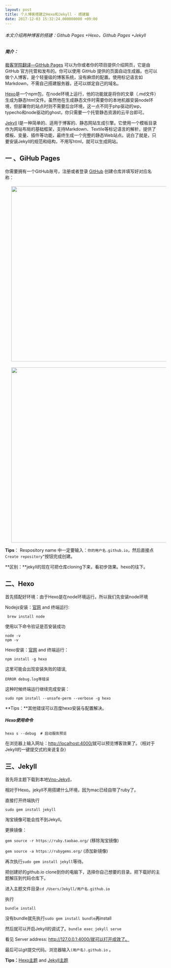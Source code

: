```yaml
---
layout: post
title: 个人博客搭建之Hexo和Jekyll - 搭建篇
date: 2017-12-03 15:32:24.000000000 +09:00
---
```


###### 本文介绍两种博客的搭建：Github Pages +Hexo，Github Pages +Jekyll

##### 简介：

[极客学院翻译—GitHub Pages](http://wiki.jikexueyuan.com/project/github-pages-basics/) 可以为你或者你的项目提供介绍网页，它是由 GitHub 官方托管和发布的。你可以使用 GitHub 
提供的页面自动生成器。也可以做个人博客，是个轻量级的博客系统，没有麻烦的配置。使用标记语言如Markdown，不需自己搭建服务器，还可以绑定自己的域名。

[Hexo](https://hexo.io/)是一个npm包，在node环境上运行，他的功能就是将你的文章（.md文件）生成为静态html文件。虽然他在生成静态文件时需要你的本地机器安装node环境，但部署你的站点时则不需要后台环境，这一点不同于php驱动的wp，typecho和node驱动的ghost，你只需要一个托管静态资源的云平台即可。

[Jekyll](http://jekyllcn.com/) l是一种简单的、适用于博客的、静态网站生成引擎。它使用一个模板目录作为网站布局的基础框架，支持Markdown、Textile等标记语言的解析，提供了模板、变量、插件等功能，最终生成一个完整的静态Web站点。说白了就是，只要安装Jekyll的规范和结构，不用写html，就可以生成网站。

## 一 、GiHub Pages

你需要拥有一个GitHub账号，注册或者登录 [GitHub](https://github.com)
创建仓库并填写好对应名称：

#### <img src="https://ljykangaroo.github.io/public/image/1.png" height="568" hspace="20">

<img src="https://ljykangaroo.github.io/public/image/2.png" height="568" hspace="20">

**Tips**： Respository name 中一定要输入：`你的用户名.github.io`，然后直接点 `Create repository“`按钮完成创建。

**区别：**jekyll的现在可把仓库cloning下来，看初步效果。hexo的往下。

## 二、Hexo

首先搭配好环境：由于Hexo是在node环境运行。所以我们先安装node环境

Nodejs安装：[官网](https://nodejs.org/en/download/) and 终端运行:

```shell
 brew install node
```

使用以下命令验证是否安装成功

```shell
node -v
npm -v
```

Hexo安装：[官网](https://hexo.io/) and 终端运行：

```shell
npm install -g hexo
```

这里可能会出现安装失败的错误,

```
ERROR debug.log等错误
```

这种时候终端运行继续完成安装：

```shell
sudo npm install --unsafe-perm --verbose -g hexo
```

**Tips：**其他错误可以百度hexo安装与配置解决。

##### Hexo使用命令

```shell
hexo s --debug  # 启动服务预览
```
在浏览器上输入网址：[http://localhost:4000/](http://localhost:4000/)就可以预览博客效果了。（相对于Jekyll的一键提交式的来说复杂）

## 三、Jekyll

首先将主题下载到本地[Vno-Jekyll](https://github.com/onevcat/vno-jekyll)，

相对于Hexo。jekyll不用搭建什么环境，因为mac已经自带了ruby了。

直接打开终端执行	

```shell
sudo gem install jekyll
```

淘宝镜像可能会找不到Jekyll。

更换镜像：

`gem source -r https://ruby.taobao.org/`  (移除淘宝镜像)

`gem source -a https://rubygems.org/`  (添加新镜像)

再次执行`sudo gem install jekyll`等待。

把创建好的github.io clone到你的电脑下，选择你自己想要的目录。把下载好的主题解压到代码仓库下。

进入主题文件目录`cd /Users/Jekyll/用户名.github.io`

执行
```shell
bundle install
```

没有bundle就先执行`sudo gem install bundle`再install

然后就可以开启Jekyll的调试了。`bundle exec jekyll serve`

看见  Server address: http://127.0.0.1:4000/就可以打开成效了。

最后可以git提交代码。浏览器输入`(用户名).github.io` 。

**Tips：**[Hexo主题](https://hexo.io/themes/)   and   [Jekyll主题](http://jekyllthemes.org/)